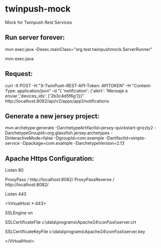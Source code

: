 twinpush-mock
=============

Mock for Twinpush Rest Services

Run server forever:
-------------------
mvn exec:java -Dexec.mainClass="org.test.twinpushmock.ServerRunner"

mvn exec:java

Request:
--------
curl -X POST  -H "X-TwinPush-REST-API-Token: APITOKEN"  -H "Content-Type: application/json"  -d "{ 'notification': {'alert': 'Mensaje a enviar.','devices_ids': ['2b3c4d5f6g']}}" http://localhost:8082/api/v2/apps/app1/notifications

Generate a new jersey project:
------------------------------
mvn archetype:generate -DarchetypeArtifactId=jersey-quickstart-grizzly2 -DarchetypeGroupId=org.glassfish.jersey.archetypes -DinteractiveMode=false -DgroupId=com.example -DartifactId=simple-service -Dpackage=com.example -DarchetypeVersion=2.13

Apache Https Configuration:
---------------------------
Listen 80

ProxyPass / http://localhost:8082/
ProxyPassReverse / http://localhost:8082/

Listen 443

\<VirtualHost *:443\>

SSLEngine on

SSLCertificateFile c:\data\programs\Apache24\conf\ssl\server.crt

SSLCertificateKeyFile c:\data\programs\Apache24\conf\ssl\server.key

\<\/VirtualHost\>

